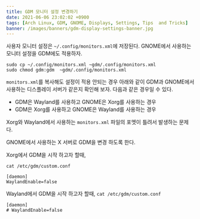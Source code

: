 ```yaml
---
title: GDM 모니터 설정 변경하기
date: 2021-06-06 23:02:02 +0900
tags: [Arch Linux, GDM, GNOME, Displays, Settings, Tips  and Tricks]
banner: /images/banners/gdm-display-settings-banner.jpg
---
```

사용자 모니터 설정은 `~/.config/monitors.xml`에 저장된다.   GNOME에서 사용하는 모니터 설정을 GDM에도 적용하자.

```
sudo cp ~/.config/monitors.xml ~gdm/.config/monitors.xml
sudo chmod gdm:gdm  ~gdm/.config/monitors.xml
```

`monitors.xml`를 복사해도 설정이 적용 안되는 경우 아래와 같이 GDM과 GNOME에서 사용하는 디스플레이 서버가 같은지 확인해 보자. 다음과 같은 경우일 수 있다.

* GDM은 Wayland를 사용하고 GNOME은 Xorg를 사용하는 경우
* GDM은 Xorg를 사용하고 GNOME은 Wayland를 사용하는 경우

<!--more-->

Xorg와 Wayland에서 사용하는 `monitors.xml` 파일의 포멧이 틀려서 발생하는 문제다.

GNOME에서 사용하는 X 서버로 GDM을 변경 하도록 한다.

Xorg에서 GDM을 시작 하고자 할때,

`cat /etc/gdm/custom.conf`

```
[daemon]
WaylandEnable=false
```

Wayland에서 GDM을 시작 하고자 할때,
`cat /etc/gdm/custom.conf`

```
[daemon]
# WaylandEnable=false
```
